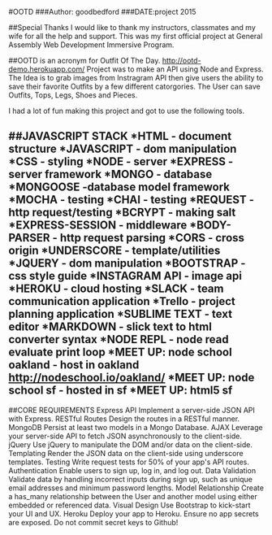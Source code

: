 #OOTD 
###Author: goodbedford
###DATE:project 2015

##Special Thanks
I would like to thank my instructors, classmates and my wife for all the help and support.
This was my first official project at General Assembly Web Development Immersive Program.

##OOTD is an acronym for Outfit Of The Day.
http://ootd-demo.herokuapp.com/
Project was to make an API using Node and Express. The Idea is to grab images from Instragram API
then give users the ability to save their favorite Outfits by a few different
catorgories. The User can save Outfits, Tops, Legs, Shoes and Pieces.

I had a lot of fun making this project and got to use the following tools.

##JAVASCRIPT STACK
*HTML - document structure
*JAVASCRIPT - dom manipulation
*CSS - styling
*NODE - server
*EXPRESS - server framework
*MONGO - database
*MONGOOSE -database model framework
*MOCHA - testing
*CHAI - testing
*REQUEST - http request/testing
*BCRYPT - making salt
*EXPRESS-SESSION - middleware
*BODY-PARSER - http request parsing
*CORS - cross origin 
*UNDERSCORE - template/utilities
*JQUERY - dom manipulation
*BOOTSTRAP - css style guide
*INSTAGRAM API - image api
*HEROKU - cloud hosting 
*SLACK - team communication application
*Trello - project planning application
*SUBLIME TEXT - text editor
*MARKDOWN -  slick text to html converter syntax
*NODE REPL - node read evaluate print loop
*MEET UP: node school oakland - host in oakland http://nodeschool.io/oakland/
*MEET UP: node school sf - hosted in sf 
*MEET UP: html5 sf
------------------------------------------
##CORE REQUIREMENTS
Express API Implement a server-side JSON API with Express.
RESTful Routes Design the routes in a RESTful manner.
MongoDB Persist at least two models in a Mongo Database.
AJAX Leverage your server-side API to fetch JSON asynchronously to the client-side.
jQuery Use jQuery to manipulate the DOM and/or data on the client-side.
Templating Render the JSON data on the client-side using underscore templates.
Testing Write request tests for 50% of your app's API routes.
Authentication Enable users to sign up, log in, and log out.
Data Validation Validate data by handling incorrect inputs during sign up, such as unique email addresses and minimum password lengths.
Model Relationship Create a has_many relationship between the User and another model using either embedded or referenced data.
Visual Design Use Bootstrap to kick-start your UI and UX.
Heroku Deploy your app to Heroku.
Ensure no app secrets are exposed. Do not commit secret keys to Github!

